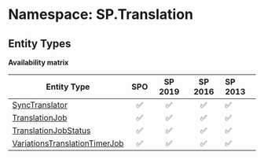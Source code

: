 # Namespace: SP.Translation

## Entity Types

**Availability matrix**

Entity Type | SPO | SP 2019 | SP 2016 | SP 2013
----------|:---:|:-------:|:-------:|:-------
[SyncTranslator](./EntityTypes/SyncTranslator.md) | ✅ | ✅ | ✅ | ✅
[TranslationJob](./EntityTypes/TranslationJob.md) | ✅ | ✅ | ✅ | ✅
[TranslationJobStatus](./EntityTypes/TranslationJobStatus.md) | ✅ | ✅ | ✅ | ✅
[VariationsTranslationTimerJob](./EntityTypes/VariationsTranslationTimerJob.md) | ✅ | ✅ | ✅ | ✅
